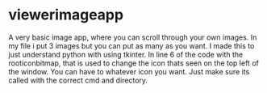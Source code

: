 # viewerimageapp
A very basic image app, where you can scroll through your own images. In my file i put 3 images but you can put as many as you want. I made this to just understand python with using tkinter. In line 6 of the code with the rooticonbitmap, that is used to change the icon thats seen on the top left of the window. You can have to whatever icon you want. Just make sure its called with the correct cmd and directory.
